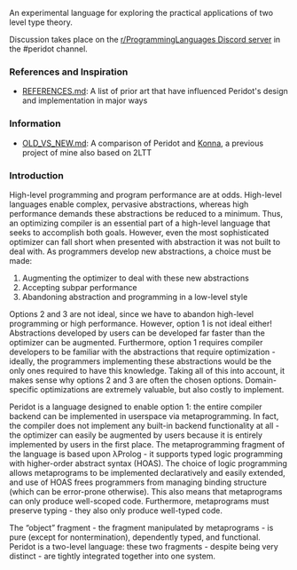 An experimental language for exploring the practical applications of two level type theory.

Discussion takes place on the [r/ProgrammingLanguages Discord server](https://discord.gg/jFZ8JyUNtn) in the #peridot channel.

### References and Inspiration

* [REFERENCES.md](./REFERENCES.md): A list of prior art that have influenced Peridot's design and implementation in major ways

### Information

* [OLD_VS_NEW.md](./notes/OLD_VS_NEW.md): A comparison of Peridot and [Konna](https://github.com/eashanhatti/konna), a previous project of mine also based on 2LTT

### Introduction

High-level programming and program performance are at odds. High-level languages enable complex, pervasive abstractions, whereas high performance demands these abstractions be reduced to a minimum. Thus, an optimizing compiler is an essential part of a high-level language that seeks to accomplish both goals. However, even the most sophisticated optimizer can fall short when presented with abstraction it was not built to deal with. As programmers develop new abstractions, a choice must be made:

1. Augmenting the optimizer to deal with these new abstractions
2. Accepting subpar performance
3. Abandoning abstraction and programming in a low-level style

Options 2 and 3 are not ideal, since we have to abandon high-level programming or high performance. However, option 1 is not ideal either! Abstractions developed by users can be developed far faster than the optimizer can be augmented. Furthermore, option 1 requires compiler developers to be familiar with the abstractions that require optimization - ideally, the programmers implementing these abstractions would be the only ones required to have this knowledge. Taking all of this into account, it makes sense why options 2 and 3 are often the chosen options. Domain-specific optimizations are extremely valuable, but also costly to implement.

Peridot is a language designed to enable option 1: the entire compiler backend can be implemented in userspace via metaprogramming. In fact, the compiler does not implement any built-in backend functionality at all - the optimizer can easily be augmented by users because it is entirely implemented by users in the first place. The metaprogramming fragment of the language is based upon λProlog - it supports typed logic programming with higher-order abstract syntax (HOAS). The choice of logic programming allows metaprograms to be implemented declaratively and easily extended, and use of HOAS frees programmers from managing binding structure (which can be error-prone otherwise). This also means that metaprograms can only produce well-scoped code. Furthermore, metaprograms must preserve typing - they also only produce well-typed code.

The “object” fragment - the fragment manipulated by metaprograms - is pure (except for nontermination), dependently typed, and functional. Peridot is a two-level language: these two fragments - despite being very distinct - are tightly integrated together into one system.
